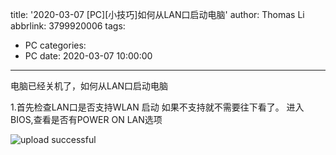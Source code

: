 title: '2020-03-07 [PC][小技巧]如何从LAN口启动电脑'
author: Thomas Li
abbrlink: 3799920006
tags:
  - PC
categories:
  - PC
date: 2020-03-07 10:00:00
---
电脑已经关机了，如何从LAN口启动电脑

1.首先检查LAN口是否支持WLAN 启动
如果不支持就不需要往下看了。
进入BIOS,查看是否有POWER ON LAN选项



![upload successful](/images/image.png)